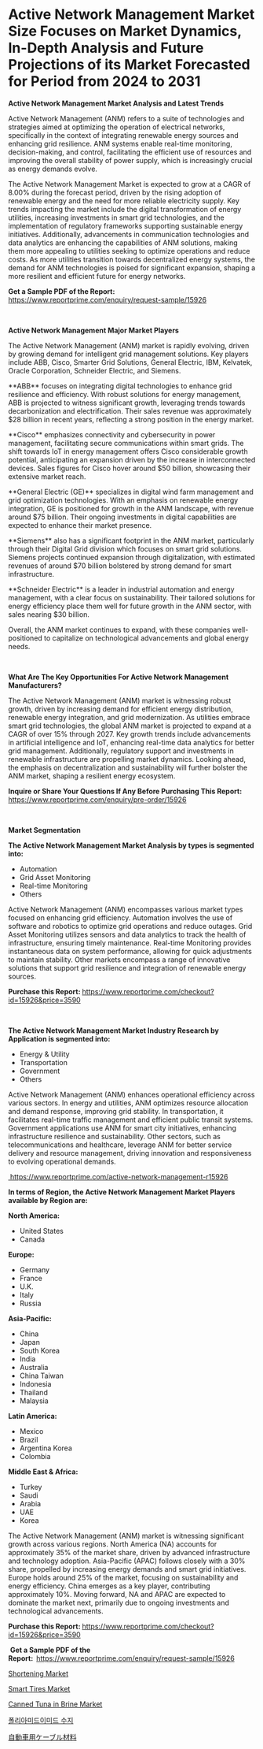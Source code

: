 <p><h1>Active Network Management Market Size Focuses on Market Dynamics, In-Depth Analysis and Future Projections of its Market Forecasted for Period from 2024 to 2031</h1></p><p><strong>Active Network Management Market Analysis and Latest Trends</strong></p>
<p><p>Active Network Management (ANM) refers to a suite of technologies and strategies aimed at optimizing the operation of electrical networks, specifically in the context of integrating renewable energy sources and enhancing grid resilience. ANM systems enable real-time monitoring, decision-making, and control, facilitating the efficient use of resources and improving the overall stability of power supply, which is increasingly crucial as energy demands evolve.</p><p>The Active Network Management Market is expected to grow at a CAGR of 8.00% during the forecast period, driven by the rising adoption of renewable energy and the need for more reliable electricity supply. Key trends impacting the market include the digital transformation of energy utilities, increasing investments in smart grid technologies, and the implementation of regulatory frameworks supporting sustainable energy initiatives. Additionally, advancements in communication technologies and data analytics are enhancing the capabilities of ANM solutions, making them more appealing to utilities seeking to optimize operations and reduce costs. As more utilities transition towards decentralized energy systems, the demand for ANM technologies is poised for significant expansion, shaping a more resilient and efficient future for energy networks.</p></p>
<p><strong>Get a Sample PDF of the Report:&nbsp;</strong> <a href="https://www.reportprime.com/enquiry/request-sample/15926">https://www.reportprime.com/enquiry/request-sample/15926</a></p>
<p>&nbsp;</p>
<p><strong>Active Network Management Major Market Players</strong></p>
<p><p>The Active Network Management (ANM) market is rapidly evolving, driven by growing demand for intelligent grid management solutions. Key players include ABB, Cisco, Smarter Grid Solutions, General Electric, IBM, Kelvatek, Oracle Corporation, Schneider Electric, and Siemens.</p><p>**ABB** focuses on integrating digital technologies to enhance grid resilience and efficiency. With robust solutions for energy management, ABB is projected to witness significant growth, leveraging trends towards decarbonization and electrification. Their sales revenue was approximately $28 billion in recent years, reflecting a strong position in the energy market.</p><p>**Cisco** emphasizes connectivity and cybersecurity in power management, facilitating secure communications within smart grids. The shift towards IoT in energy management offers Cisco considerable growth potential, anticipating an expansion driven by the increase in interconnected devices. Sales figures for Cisco hover around $50 billion, showcasing their extensive market reach.</p><p>**General Electric (GE)** specializes in digital wind farm management and grid optimization technologies. With an emphasis on renewable energy integration, GE is positioned for growth in the ANM landscape, with revenue around $75 billion. Their ongoing investments in digital capabilities are expected to enhance their market presence.</p><p>**Siemens** also has a significant footprint in the ANM market, particularly through their Digital Grid division which focuses on smart grid solutions. Siemens projects continued expansion through digitalization, with estimated revenues of around $70 billion bolstered by strong demand for smart infrastructure.</p><p>**Schneider Electric** is a leader in industrial automation and energy management, with a clear focus on sustainability. Their tailored solutions for energy efficiency place them well for future growth in the ANM sector, with sales nearing $30 billion.</p><p>Overall, the ANM market continues to expand, with these companies well-positioned to capitalize on technological advancements and global energy needs.</p></p>
<p>&nbsp;</p>
<p><strong>What Are The Key Opportunities For Active Network Management Manufacturers?</strong></p>
<p><p>The Active Network Management (ANM) market is witnessing robust growth, driven by increasing demand for efficient energy distribution, renewable energy integration, and grid modernization. As utilities embrace smart grid technologies, the global ANM market is projected to expand at a CAGR of over 15% through 2027. Key growth trends include advancements in artificial intelligence and IoT, enhancing real-time data analytics for better grid management. Additionally, regulatory support and investments in renewable infrastructure are propelling market dynamics. Looking ahead, the emphasis on decentralization and sustainability will further bolster the ANM market, shaping a resilient energy ecosystem.</p></p>
<p><strong>Inquire or Share Your Questions If Any Before Purchasing This Report:</strong> <a href="https://www.reportprime.com/enquiry/pre-order/15926">https://www.reportprime.com/enquiry/pre-order/15926</a></p>
<p>&nbsp;</p>
<p><strong>Market Segmentation</strong></p>
<p><strong>The Active Network Management Market Analysis by types is segmented into:</strong></p>
<p><ul><li>Automation</li><li>Grid Asset Monitoring</li><li>Real-time Monitoring</li><li>Others</li></ul></p>
<p><p>Active Network Management (ANM) encompasses various market types focused on enhancing grid efficiency. Automation involves the use of software and robotics to optimize grid operations and reduce outages. Grid Asset Monitoring utilizes sensors and data analytics to track the health of infrastructure, ensuring timely maintenance. Real-time Monitoring provides instantaneous data on system performance, allowing for quick adjustments to maintain stability. Other markets encompass a range of innovative solutions that support grid resilience and integration of renewable energy sources.</p></p>
<p><strong>Purchase this Report:&nbsp;</strong><a href="https://www.reportprime.com/checkout?id=15926&price=3590">https://www.reportprime.com/checkout?id=15926&price=3590</a></p>
<p>&nbsp;</p>
<p><strong>The Active Network Management Market Industry Research by Application is segmented into:</strong></p>
<p><ul><li>Energy & Utility</li><li>Transportation</li><li>Government</li><li>Others</li></ul></p>
<p><p>Active Network Management (ANM) enhances operational efficiency across various sectors. In energy and utilities, ANM optimizes resource allocation and demand response, improving grid stability. In transportation, it facilitates real-time traffic management and efficient public transit systems. Government applications use ANM for smart city initiatives, enhancing infrastructure resilience and sustainability. Other sectors, such as telecommunications and healthcare, leverage ANM for better service delivery and resource management, driving innovation and responsiveness to evolving operational demands.</p></p>
<p><a href="https://www.reportprime.com/active-network-management-r15926">&nbsp;https://www.reportprime.com/active-network-management-r15926</a></p>
<p><strong>In terms of Region, the Active Network Management Market Players available by Region are:</strong></p>
<p>
    <p> <strong> North America: </strong>
        <ul>
            <li>United States</li>
            <li>Canada</li>
        </ul>
        </p> 
    <p> <strong> Europe: </strong>
        <ul>
            <li>Germany</li>
            <li>France</li>
            <li>U.K.</li>
            <li>Italy</li>
            <li>Russia</li>
        </ul>
        </p> 
    <p> <strong> Asia-Pacific: </strong>
        <ul>
            <li>China</li>
            <li>Japan</li>
            <li>South Korea</li>
            <li>India</li>
            <li>Australia</li>
            <li>China Taiwan</li>
            <li>Indonesia</li>
            <li>Thailand</li>
            <li>Malaysia</li>
        </ul>
        </p> 
    <p> <strong> Latin America: </strong>
        <ul>
            <li>Mexico</li>
            <li>Brazil</li>
            <li>Argentina Korea</li>
            <li>Colombia</li>
        </ul>
        </p> 
    <p> <strong> Middle East & Africa: </strong>
        <ul>
            <li>Turkey</li>
            <li>Saudi</li>
            <li>Arabia</li>
            <li>UAE</li>
            <li>Korea</li>
        </ul>
    </p>
    </p>
<p><p>The Active Network Management (ANM) market is witnessing significant growth across various regions. North America (NA) accounts for approximately 35% of the market share, driven by advanced infrastructure and technology adoption. Asia-Pacific (APAC) follows closely with a 30% share, propelled by increasing energy demands and smart grid initiatives. Europe holds around 25% of the market, focusing on sustainability and energy efficiency. China emerges as a key player, contributing approximately 10%. Moving forward, NA and APAC are expected to dominate the market next, primarily due to ongoing investments and technological advancements.</p></p>
<p><strong>Purchase this Report: </strong><a href="https://www.reportprime.com/checkout?id=15926&price=3590">https://www.reportprime.com/checkout?id=15926&price=3590</a></p>
<p>&nbsp;<strong>Get a Sample PDF of the Report:&nbsp;&nbsp;</strong><a href="https://www.reportprime.com/enquiry/request-sample/15926">https://www.reportprime.com/enquiry/request-sample/15926</a></p>
<p><strong></strong></p>
<p><p><a href="https://www.linkedin.com/pulse/driving-factors-behind-shortening-market-trends-applications-dopde?trackingId=nQGPw3icR2mvfAWac4O0Jw%3D%3D">Shortening Market</a></p><p><a href="https://issuu.com/reportprime-2/docs/smart-tires-market-size-2030.pptx_c6b2a78d6191b3">Smart Tires Market</a></p><p><a href="https://www.linkedin.com/pulse/canned-tuna-brine-market-outlook-complete-industry-analysis-1lk1e?trackingId=D8NcC4zwRxajUwBJqbmBvA%3D%3D">Canned Tuna in Brine Market</a></p><p><a href="https://medium.com/@wallacecumfgmings567556/%EC%84%B8%EA%B3%84-polyamide-imide-resin-market-%EC%9D%80-2024%EC%97%90%EC%84%9C-2031%EB%A1%9C-%EC%97%B0%ED%8F%89%EA%B7%A0-%EC%A6%9D%EA%B0%80%EC%9C%A8%EC%9D%84-%EB%B3%B4%EC%9D%BC-%EA%B2%83%EC%9C%BC%EB%A1%9C-%EC%98%88%EC%83%81%EB%90%A9%EB%8B%88%EB%8B%A4-62350849f058">폴리아미드이미드 수지</a></p><p><a href="https://medium.com/@claudekozey2023/%E8%87%AA%E5%8B%95%E8%BB%8A%E3%82%B1%E3%83%BC%E3%83%96%E3%83%AB%E6%9D%90%E6%96%99%E5%B8%82%E5%A0%B4%E3%81%AE%E6%9C%AA%E6%9D%A5-%E3%82%B0%E3%83%AD%E3%83%BC%E3%83%90%E3%83%AB%E5%B8%82%E5%A0%B4%E4%BA%88%E6%B8%AC%E3%81%A8%E5%B8%82%E5%A0%B4%E5%8B%95%E5%90%91-2024%E5%B9%B4-2031%E5%B9%B4-fb5fc7f929d9?postPublishedType=initial">自動車用ケーブル材料</a></p></p>